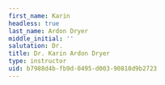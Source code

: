 ```yaml
---
first_name: Karin
headless: true
last_name: Ardon Dryer
middle_initial: ''
salutation: Dr.
title: Dr. Karin Ardon Dryer
type: instructor
uid: b7988d4b-fb9d-0495-d003-90810d9b2723
---
```

